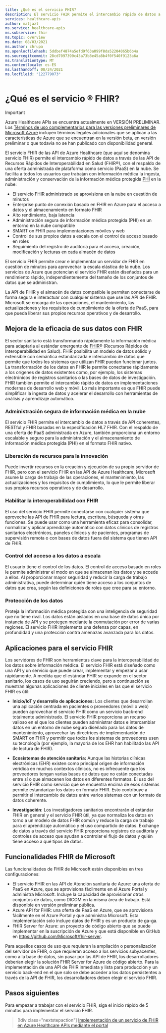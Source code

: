 ```yaml
---
title: ¿Qué es el servicio FHIR?
description: El servicio FHIR permite el intercambio rápido de datos a través de las API de FHIR. Ingiera, administre y conserve información médica protegida (PHI) con un servicio en la nube administrado.
services: healthcare-apis
author: matjazl
ms.service: healthcare-apis
ms.subservice: fhir
ms.topic: overview
ms.date: 08/03/2021
ms.author: chrupa
ms.openlocfilehash: 5ddbef4874a5efd9f63a099f8da52204065b6b4a
ms.sourcegitcommit: 28cd7097390c43a73b8e45a8b4f0f540f9123a6a
ms.translationtype: MT
ms.contentlocale: es-ES
ms.lasthandoff: 08/24/2021
ms.locfileid: "122779073"
---
```

# <a name="what-is-fhirreg-service"></a>¿Qué es el servicio &reg; FHIR?

> [!IMPORTANT]
> Azure Healthcare APIs se encuentra actualmente en VERSIÓN PRELIMINAR. Los [Términos de uso complementarios para las versiones preliminares de Microsoft Azure](https://azure.microsoft.com/support/legal/preview-supplemental-terms/) incluyen términos legales adicionales que se aplican a las características de Azure que se encuentran en la versión beta, en versión preliminar o que todavía no se han publicado con disponibilidad general.

El servicio FHIR de las API de Azure Healthcare (que aquí se denomina servicio FHIR) permite el intercambio rápido de datos a través de las API de Recursos Rápidos de Interoperabilidad en Salud (FHIR®), con el respaldo de una oferta administrada de plataforma como servicio (PaaS) en la nube. Se facilita a todos los usuarios que trabajan con información médica la ingesta, administración y conservación de la información médica protegida [PHI](https://www.hhs.gov/answers/hipaa/what-is-phi/index.html) en la nube: 

- El servicio FHIR administrado se aprovisiona en la nube en cuestión de minutos 
- Enterprise punto de conexión basado en FHIR en Azure para el acceso a datos y el almacenamiento en formato FHIR
- Alto rendimiento, baja latencia
- Administración segura de información médica protegida (PHI) en un entorno en la nube compatible
- SMART on FHIR para implementaciones móviles y web
- Control de sus propios datos a escala con el control de acceso basado en roles
- Seguimiento del registro de auditoría para el acceso, creación, modificación y lecturas en cada almacén de datos

El servicio FHIR permite crear e implementar un servidor de FHIR en cuestión de minutos para aprovechar la escala elástica de la nube. Los servicios de Azure que potencian el servicio FHIR están diseñados para un rendimiento rápido, independientemente del tamaño de los conjuntos de datos que se administran.

La API de FHIR y el almacén de datos compatible le permiten conectarse de forma segura e interactuar con cualquier sistema que use las API de FHIR.  Microsoft se encarga de las operaciones, el mantenimiento, las actualizaciones y los requisitos de cumplimiento de la oferta de PaaS, para que pueda liberar sus propios recursos operativos y de desarrollo. 

## <a name="leveraging-the-power-of-your-data-with-fhir"></a>Mejora de la eficacia de sus datos con FHIR

El sector sanitario está transformando rápidamente la información médica para adaptarla al estándar emergente de [FHIR&reg;](https://hl7.org/fhir) (Recursos Rápidos de Interoperabilidad en Salud). FHIR posibilita un modelo de datos sólido y extensible con semántica estandarizada e intercambio de datos que permite que todos los sistemas que utilizan FHIR puedan funcionar juntos.  La transformación de los datos en FHIR le permite conectarse rápidamente a los orígenes de datos existentes como, por ejemplo, los sistemas electrónicos de registros sanitarios o las bases de datos de investigación. FHIR también permite el intercambio rápido de datos en implementaciones modernas de desarrollo web y móvil. Lo más importante es que FHIR puede simplificar la ingesta de datos y acelerar el desarrollo con herramientas de análisis y aprendizaje automático.  

### <a name="securely-manage-health-data-in-the-cloud"></a>Administración segura de información médica en la nube

El servicio FHIR permite el intercambio de datos a través de API coherentes, RESTful y FHIR basadas en la especificación HL7 FHIR. Con el respaldo de una oferta de PaaS administrada en Azure, también proporciona un entorno escalable y seguro para la administración y el almacenamiento de información médica protegida (PHI) en el formato FHIR nativo.  

### <a name="free-up-your-resources-to-innovate"></a>Liberación de recursos para la innovación

Puede invertir recursos en la creación y ejecución de su propio servidor de FHIR, pero con el servicio FHIR en las API de Azure Healthcare, Microsoft asume la carga de trabajo de las operaciones, el mantenimiento, las actualizaciones y los requisitos de cumplimiento, lo que le permite liberar sus propios recursos operativos y de desarrollo.

### <a name="enable-interoperability-with-fhir"></a>Habilitar la interoperabilidad con FHIR

El uso del servicio FHIR permite conectarse con cualquier sistema que aproveche las API de FHIR para lectura, escritura, búsqueda y otras funciones. Se puede usar como una herramienta eficaz para consolidar, normalizar y aplicar aprendizaje automático con datos clínicos de registros sanitarios electrónicos, paneles clínicos y de pacientes, programas de supervisión remota o con bases de datos fuera del sistema que tienen API de FHIR.

### <a name="control-data-access-at-scale"></a>Control del acceso a los datos a escala

El usuario tiene el control de los datos. El control de acceso basado en roles le permite administrar el modo en que se almacenan los datos y se accede a ellos. Al proporcionar mayor seguridad y reducir la carga de trabajo administrativa, puede determinar quién tiene acceso a los conjuntos de datos que crea, según las definiciones de roles que cree para su entorno.  

### <a name="secure-your-data"></a>Protección de los datos

Proteja la información médica protegida con una inteligencia de seguridad que no tiene rival. Los datos están aislados en una base de datos única por instancia de API y se protegen mediante la conmutación por error de varias regiones. El servicio FHIR implementa una defensa por capas, en profundidad y una protección contra amenazas avanzada para los datos.  

## <a name="applications-for-the-fhir-service"></a>Aplicaciones para el servicio FHIR

Los servidores de FHIR son herramientas clave para la interoperabilidad de los datos sobre información médica. El servicio FHIR está diseñado como una API y un servicio que puede crear, implementar y empezar a usar rápidamente. A medida que el estándar FHIR se expande en el sector sanitario, los casos de uso seguirán creciendo, pero a continuación se muestran algunas aplicaciones de cliente iniciales en las que el servicio FHIR es útil: 

- **Inicio/IoT y desarrollo de aplicaciones:**  Los clientes que desarrollan una aplicación centrada en pacientes o proveedores (móvil o web) pueden aprovechar el servicio FHIR como un servicio back-end totalmente administrado. El servicio FHIR proporciona un recurso valioso en el que los clientes pueden administrar datos e intercambiar datos en un entorno de nube seguro diseñado para los datos de mantenimiento, aprovechar las directrices de implementación de SMART on FHIR y permitir que todos los sistemas de proveedores usen su tecnología (por ejemplo, la mayoría de los EHR han habilitado las API de lectura de FHIR).   

- **Ecosistemas de atención sanitaria:**  Aunque las historias clínicas electrónicas (EHR) existen como principal origen de información verídica en muchos contextos clínicos, no es infrecuente que los proveedores tengan varias bases de datos que no están conectadas entre sí o que almacenen los datos en diferentes formatos.  El uso del servicio FHIR como servicio que se encuentra encima de esos sistemas permite estandarizar los datos en formato FHIR.  Esto contribuye a permitir el intercambio de datos entre varios sistemas con un formato de datos coherente. 

- **Investigación:** Los investigadores sanitarios encontrarán el estándar FHIR en general y el servicio FHIR útil, ya que normaliza los datos en torno a un modelo de datos FHIR común y reduce la carga de trabajo para el aprendizaje automático y el uso compartido de datos.
Exchange de datos a través del servicio FHIR proporciona registros de auditoría y controles de acceso que ayudan a controlar el flujo de datos y quién tiene acceso a qué tipos de datos. 

## <a name="fhir-from-microsoft"></a>Funcionalidades FHIR de Microsoft

Las funcionalidades de FHIR de Microsoft están disponibles en tres configuraciones:

* El servicio FHIR en las API de Atención sanitaria de Azure: una oferta de PaaS en Azure, que se aprovisiona fácilmente en el Azure Portal y administra Microsoft. Incluye la capacidad de aprovisionar otros conjuntos de datos, como DICOM en la misma área de trabajo. Está disponible en versión preliminar pública. 
* Azure API for FHIR: una oferta de PaaS en Azure, que se aprovisiona fácilmente en el Azure Portal y que administra Microsoft. Esta implementación solo incluye datos de FHIR y es un producto de ga-ga. 
* FHIR Server for Azure: un proyecto de código abierto que se puede implementar en la suscripción de Azure y que está disponible en GitHub en https://github.com/Microsoft/fhir-server.

Para aquellos casos de uso que requieran la ampliación o personalización del servidor de FHIR, o que requieran acceso a los servicios subyacentes, como a la base de datos, sin pasar por las API de FHIR, los desarrolladores deberían elegir la solución FHIR Server for Azure de código abierto.  Para la implementación de una API de FHIR inmediata y lista para producción y un servicio back-end en el que solo se debe acceder a los datos persistentes a través de la API de FHIR, los desarrolladores deben elegir el servicio FHIR.

## <a name="next-steps"></a>Pasos siguientes

Para empezar a trabajar con el servicio FHIR, siga el inicio rápido de 5 minutos para implementar el servicio FHIR.

>[!div class="nextstepaction"]
>[Implementación de un servicio de FHIR en Azure Healthcare APIs mediante el portal](fhir-portal-quickstart.md)

